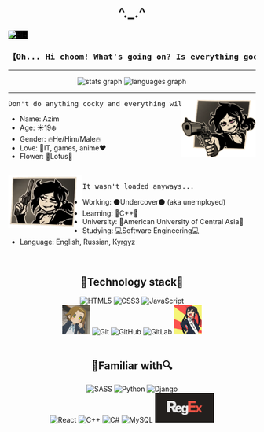 <h1 align="center">^._.^</h1>
<img src="media/images/op.gif" style="background-color: black" alt="Hi~" />
<h3><pre align="center">【Oh... Hi choom! What's going on? Is everything good?】</pre></h3>
<hr />
<div align="center">
  <img src="https://github-readme-stats.vercel.app/api?username=azimia404&hide_title=false&hide_rank=false&show_icons=true&include_all_commits=true&count_private=true&disable_animations=false&theme=dracula&locale=en&hide_border=false&order=1" height="150" alt="stats graph"  />
  <img src="https://github-readme-stats.vercel.app/api/top-langs?username=azimia404&locale=en&hide_title=false&layout=compact&card_width=320&langs_count=5&theme=dracula&hide_border=false&order=2" height="150" alt="languages graph"  />
</div>
<hr />
<img src="media/images/0ewz3ej2jwyb1.png" width="30%" align="right" alt="Don't get cocky and everything will be just fine">
    <pre>Don't do anything cocky and everything will be just fine, right?</pre>
    <ul>
        <li>Name: Azim</li>
        <li>Age: ☀️19❄️</li>
        <li>Gender: 🔥He/Him/Male🔥</li>
        <li>Love: 💛IT, games, anime❤️</li>
        <li>Flower: 💮Lotus💮</li>
    </ul>
<br />
<img src="media/images/ash.png" width="30%" align="left" alt="Don't get cocky and everything will be just fine">
<pre>It wasn't loaded anyways...</pre>
      <ul>
        <li>Working: ⚫Undercover⚫ (aka unemployed)</li>
        <li>Learning: 📓C++📓</li>
        <li>University: 🔭American University of Central Asia🔭</li>
        <li>Studying: 💻Software Engineering💻</li>
        <li>Language: English, Russian, Kyrgyz</li>
      </ul>  
<br />
<h2 align="center">📇Technology stack📇</h2>
<div align="center">
    <img height="60px" src="https://img.shields.io/badge/html5-%23E34F26.svg?style=for-the-badge&amp;logo=html5&amp;logoColor=white" alt="HTML5"> 
    <img height="60px" src="https://img.shields.io/badge/css3-%231572B6.svg?style=for-the-badge&amp;logo=css3&amp;logoColor=white" alt="CSS3">
    <img height="60px" src="https://img.shields.io/badge/javascript-%23323330.svg?style=for-the-badge&amp;logo=javascript&amp;logoColor=%23F7DF1E" alt="JavaScript">
    <br />
<img height="60px" src="media/images/da1ejii-1174e87d-27a1-4c70-845f-da715cf2ef0a.gif" alt="I do know them!">
<img height="60px" src="https://img.shields.io/badge/git-%23F05033.svg?style=for-the-badge&amp;logo=git&amp;logoColor=white" alt="Git">
    <img height="60px" src="https://img.shields.io/badge/github-%23121011.svg?style=for-the-badge&amp;logo=github&amp;logoColor=white" alt="GitHub">    
    <img height="60px" src="https://img.shields.io/badge/gitlab-%23181717.svg?style=for-the-badge&amp;logo=gitlab&amp;logoColor=white" alt="GitLab">
<img height="60px" src="media/images/tumblr_3da92c7df23a6e839d2a46534f9b6368_7a8d1a03_1280.gif" alt="YES!">
</div>

<br />
<h2 align="center">🔎Familiar with🔍</h2>
<div align="center">
<img height="60px" src="https://img.shields.io/badge/SASS-hotpink.svg?style=for-the-badge&amp;logo=SASS&amp;logoColor=white" alt="SASS">
<img height="60px" src="https://img.shields.io/badge/python-3670A0?style=for-the-badge&amp;logo=python&amp;logoColor=ffdd54" alt="Python">
<img height="60px" src="https://img.shields.io/badge/django-%23092E20.svg?style=for-the-badge&amp;logo=django&amp;logoColor=white" alt="Django"><br />
<img height="60px" src="https://img.shields.io/badge/react-%2320232a.svg?style=for-the-badge&amp;logo=react&amp;logoColor=%2361DAFB" alt="React">
<img height="60px" src="https://img.shields.io/badge/c++-%2300599C.svg?style=for-the-badge&amp;logo=c%2B%2B&amp;logoColor=white" alt="C++">
<img height="60px" src="https://img.shields.io/badge/c%23-%23239120.svg?style=for-the-badge&amp;logo=csharp&amp;logoColor=white" alt="C#">
<img height="60px" src="https://img.shields.io/badge/mysql-%2300f.svg?style=for-the-badge&amp;logo=mysql&amp;logoColor=white" alt="MySQL">
<img height="60px" src="media/images/RegEx.png" alt="Regular Expressions">
</div>
<!--
**azimia404/azimia404** is a ✨ _special_ ✨ repository because its `README.md` (this file) appears on your GitHub profile.

Here are some ideas to get you started:

- 🔭 I’m currently working on ...
- 🌱 I’m currently learning ...
- 👯 I’m looking to collaborate on ...
- 🤔 I’m looking for help with ...
- 💬 Ask me about ...
- 📫 How to reach me: ...
- 😄 Pronouns: ...
- ⚡ Fun fact: ...
  -->